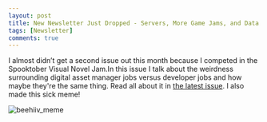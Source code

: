 ```yaml
---
layout: post
title: New Newsletter Just Dropped - Servers, More Game Jams, and Data as Dev Work?
tags: [Newsletter]
comments: true
---
```

I almost didn’t get a second issue out this month because I competed in the Spooktober Visual Novel Jam.In this issue I talk about the weirdness surrounding digital asset manager jobs versus developer jobs and how maybe they're the same thing. Read all about it in [the latest issue](https://decolfutures.beehiiv.com/p/2024-10-01). I also made this sick meme!

![beehiiv_meme](https://github.com/user-attachments/assets/efe6c4b7-8be9-4e26-8fe6-3d19ff38cf09)
